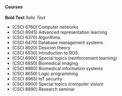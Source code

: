 #### Courses
**Bold Text**
*Italic Text*
- (CSCI 6760) Computer networks                
- (CSCI 8945) Advanced representation learning  
- (CSCI 6370) Algorithms                        
- (CSCI 6470) Database management systems       
- (CSCI 8920) Desicion theory                   
- (CSCI 6530) Introduction to ROS               
- (CSCI 6900) Special topics (reinforcement learning)
- (CSCI 6850) Biomedical imaging                  
- (CSCI 8860) Biomedical information systems    
- (CSCI 8650) Logic programming                 
- (CSCI 8965) IoT security                      
- (CSCI 6900) Special topics (computer vision)  
- (CSCI 8990) Research seminar
